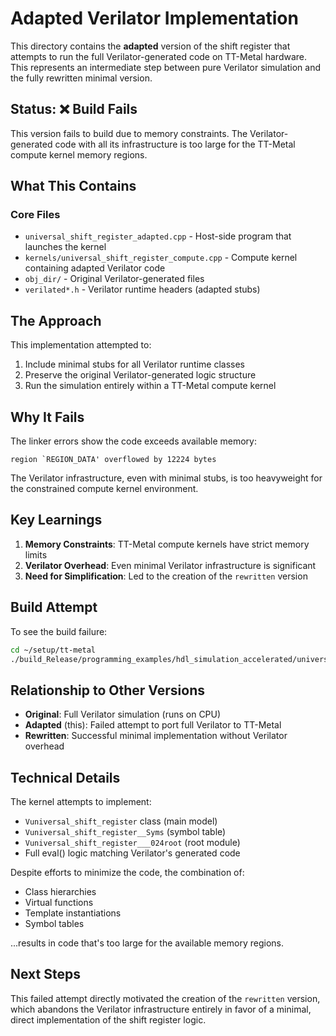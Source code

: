 # Adapted Verilator Implementation

This directory contains the **adapted** version of the shift register that attempts to run the full Verilator-generated code on TT-Metal hardware. This represents an intermediate step between pure Verilator simulation and the fully rewritten minimal version.

## Status: ❌ Build Fails

This version fails to build due to memory constraints. The Verilator-generated code with all its infrastructure is too large for the TT-Metal compute kernel memory regions.

## What This Contains

### Core Files

- `universal_shift_register_adapted.cpp` - Host-side program that launches the kernel
- `kernels/universal_shift_register_compute.cpp` - Compute kernel containing adapted Verilator code
- `obj_dir/` - Original Verilator-generated files
- `verilated*.h` - Verilator runtime headers (adapted stubs)

## The Approach

This implementation attempted to:
1. Include minimal stubs for all Verilator runtime classes
2. Preserve the original Verilator-generated logic structure
3. Run the simulation entirely within a TT-Metal compute kernel

## Why It Fails

The linker errors show the code exceeds available memory:
```
region `REGION_DATA' overflowed by 12224 bytes
```

The Verilator infrastructure, even with minimal stubs, is too heavyweight for the constrained compute kernel environment.

## Key Learnings

1. **Memory Constraints**: TT-Metal compute kernels have strict memory limits
2. **Verilator Overhead**: Even minimal Verilator infrastructure is significant
3. **Need for Simplification**: Led to the creation of the `rewritten` version

## Build Attempt

To see the build failure:
```bash
cd ~/setup/tt-metal
./build_Release/programming_examples/hdl_simulation_accelerated/universal_shift_register_adapted
```

## Relationship to Other Versions

- **Original**: Full Verilator simulation (runs on CPU)
- **Adapted** (this): Failed attempt to port full Verilator to TT-Metal
- **Rewritten**: Successful minimal implementation without Verilator overhead

## Technical Details

The kernel attempts to implement:
- `Vuniversal_shift_register` class (main model)
- `Vuniversal_shift_register__Syms` (symbol table)
- `Vuniversal_shift_register___024root` (root module)
- Full eval() logic matching Verilator's generated code

Despite efforts to minimize the code, the combination of:
- Class hierarchies
- Virtual functions
- Template instantiations
- Symbol tables

...results in code that's too large for the available memory regions.

## Next Steps

This failed attempt directly motivated the creation of the `rewritten` version, which abandons the Verilator infrastructure entirely in favor of a minimal, direct implementation of the shift register logic.